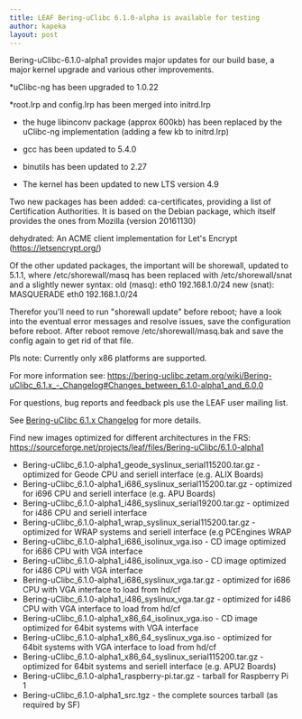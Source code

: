 ```yaml
---
title: LEAF Bering-uClibc 6.1.0-alpha is available for testing
author: kapeka
layout: post
---
```

Bering-uClibc-6.1.0-alpha1 provides major updates for our build base, a
major kernel upgrade and various other improvements.

*uClibc-ng has been upgraded to 1.0.22

*root.lrp and config.lrp has been merged into initrd.lrp
* the huge libinconv package (approx 600kb) has been replaced
by the uClibc-ng implementation (adding a few kb to initrd.lrp)

* gcc has been updated to 5.4.0

* binutils has been updated to 2.27

* The kernel has been updated to new LTS version 4.9

Two new packages has been added: 
ca-certificates, providing  a list of Certification 
Authorities. It is based on the Debian package, which itself provides the ones from 
Mozilla (version 20161130)

dehydrated: An ACME client implementation for Let's Encrypt (https://letsencrypt.org/)

Of the other updated packages, the important will be shorewall, updated to 5.1.1,
where /etc/shorewall/masq has been replaced with /etc/shorewall/snat and a slightly newer
syntax:
old (masq):
   eth0                  192.168.1.0/24
new (snat):
   MASQUERADE     eth0                  192.168.1.0/24

Therefor you'll need to run "shorewall update" before reboot; have a look into the
eventual error messages and resolve issues, save the configuration before reboot.
After reboot remove /etc/shorewall/masq.bak and save the config again to get rid of that file.

Pls note: Currently only x86 platforms are supported.  

For more information see:
https://bering-uclibc.zetam.org/wiki/Bering-uClibc_6.1.x_-_Changelog#Changes_between_6.1.0-alpha1_and_6.0.0

For questions, bug reports and feedback pls use the LEAF user mailing list.
 

See [Bering-uClibc 6.1.x Changelog](https://bering-uclibc.zetam.org/wiki/Bering-uClibc_6.1.x_-_Changelog)
for more details.

<p>Find new images optimized for different architectures in the FRS:
<a href="https://sourceforge.net/projects/leaf/files/Bering-uClibc/6.1.0-alpha1">https://sourceforge.net/projects/leaf/files/Bering-uClibc/6.1.0-alpha1</a>
<ul>

<li>Bering-uClibc_6.1.0-alpha1_geode_syslinux_serial115200.tar.gz - optimized for Geode CPU and seriell interface (e.g. ALIX Boards) </li>

<li>Bering-uClibc_6.1.0-alpha1_i686_syslinux_serial115200.tar.gz - optimized for i696 CPU and seriell interface (e.g. APU Boards) </li>

<li>Bering-uClibc_6.1.0-alpha1_i486_syslinux_serial19200.tar.gz - optimized for i486 CPU and seriell interface </li>

<li>Bering-uClibc_6.1.0-alpha1_wrap_syslinux_serial115200.tar.gz - optimized for WRAP systems and seriell interface (e.g PCEngines WRAP</li>

<li>Bering-uClibc_6.1.0-alpha1_i686_isolinux_vga.iso - CD image optimized for i686 CPU with VGA interface</li>

<li>Bering-uClibc_6.1.0-alpha1_i486_isolinux_vga.iso - CD image optimized for i486 CPU with VGA interface</li>

<li>Bering-uClibc_6.1.0-alpha1_i686_syslinux_vga.tar.gz - optimized for i686 CPU with VGA interface to load from hd/cf</li>

<li>Bering-uClibc_6.1.0-alpha1_i486_syslinux_vga.tar.gz - optimized for i486 CPU with VGA interface to load from hd/cf</li>

<li>Bering-uClibc_6.1.0-alpha1_x86_64_isolinux_vga.iso - CD image optimized for 64bit systems  with VGA interface</li>

<li>Bering-uClibc_6.1.0-alpha1_x86_64_syslinux_vga.iso - optimized for 64bit systems  with VGA interface to load from hd/cf</li>

<li>Bering-uClibc_6.1.0-alpha1_x86_64_syslinux_serial115200.tar.gz - optimized for 64bit systems and seriell interface (e.g. APU2 Boards) </li>

<li>Bering-uClibc_6.1.0-alpha1_raspberry-pi.tar.gz - tarball for Raspberry Pi 1 </li>

<li>Bering-uClibc_6.1.0-alpha1_src.tgz - the complete sources tarball (as required by SF)</li>
</ul>
